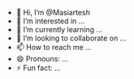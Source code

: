 - 👋 Hi, I’m @Masiartesh
- 👀 I’m interested in ...
- 🌱 I’m currently learning ...
- 💞️ I’m looking to collaborate on ...
- 📫 How to reach me ...
- 😄 Pronouns: ...
- ⚡ Fun fact: ...

<!---
Masiartesh/Masiartesh is a ✨ special ✨ repository because its `README.md` (this file) appears on your GitHub profile.
You can click the Preview link to take a look at your changes.
--->
